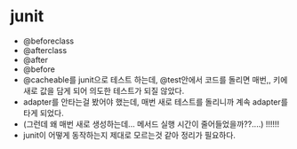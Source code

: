 # junit
- @beforeclass
- @afterclass
- @after
- @before
- @cacheable를 junit으로 테스트 하는데, @test안에서 코드를 돌리면 매번,, 키에 새로 값을 담게 되어 의도한 테스트가 되질 않았다. 
- adapter를 안타는걸 봤어야 했는데, 매번 새로 테스트를 돌리니까 계속 adapter를 타게 되었다.
- (그런데 왜 매번 새로 생성하는데... 메서드 실행 시간이 줄어들었을까??....) !!!!!!
- junit이 어떻게 동작하는지 제대로 모르는것 같아 정리가 필요하다. 


